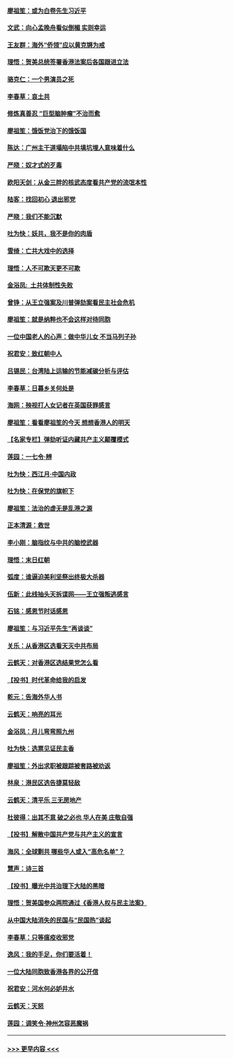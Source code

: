 #### [廖祖笙：或为白卷先生习近平](../pages/nsc993/n11708330.md?t=12082201) 
#### [文武：向心孟晚舟看似倒楣 实则幸运](../pages/nsc993/n11708236.md?t=12082201) 
#### [王友群：海外“侨领”应以黄克锵为戒](../pages/nsc993/n11706176.md?t=12082201) 
#### [理悟：贺美总统签署香港法案后各国跟进立法](../pages/nsc993/n11706853.md?t=12082201) 
#### [骆克仁：一个男演员之死](../pages/nsc993/n11706677.md?t=12082201) 
#### [李春草：哀土共](../pages/nsc993/n11706255.md?t=12082201) 
#### [修炼真善忍 “巨型脑肿瘤”不治而愈](../pages/nsc993/n11705340.md?t=12082201) 
#### [廖祖笙：饿饭党治下的饿饭国](../pages/nsc993/n11705085.md?t=12082201) 
#### [陈达：广州主干道塌陷中共填坑埋人意味着什么](../pages/nsc993/n11705046.md?t=12082201) 
#### [严晓：奴才式的歹毒](../pages/nsc993/n11704826.md?t=12082201) 
#### [欧阳天剑：从金三胖的核武态度看共产党的流氓本性](../pages/nsc993/n11702238.md?t=12082201) 
#### [陆客：找回初心 退出邪党](../pages/nsc993/n11702213.md?t=12082201) 
#### [严晓：我们不能沉默](../pages/nsc993/n11702110.md?t=12082201) 
#### [吐为快：妖共，我不是你的肉盾](../pages/nsc993/n11701366.md?t=12082201) 
#### [雪绮：亡共大戏中的选择](../pages/nsc993/n11699922.md?t=12082201) 
#### [理悟：人不可欺天更不可欺](../pages/nsc993/n11699657.md?t=12082201) 
#### [金浴凤:  土共体制性失败](../pages/nsc993/n11699361.md?t=12082201) 
#### [曾铮：从王立强案及川普弹劾案看民主社会危机](../pages/nsc993/n11699318.md?t=12082201) 
#### [廖祖笙：就是纳粹也不会这样对待同胞](../pages/nsc993/n11697658.md?t=12082201) 
#### [一位中国老人的心声：做中华儿女 不当马列子孙](../pages/nsc993/n11697525.md?t=12082201) 
#### [祝君安：致红朝中人](../pages/nsc993/n11697518.md?t=12082201) 
#### [吕锡民：台湾陆上运输的节能减碳分析与评估](../pages/nsc993/n11694983.md?t=12082201) 
#### [李春草：日暮乡关何处是](../pages/nsc993/n11694805.md?t=12082201) 
#### [海网：殃视打人女记者在英国获罪感言](../pages/nsc993/n11693832.md?t=12082201) 
#### [廖祖笙：看看廖祖笙的今天 想想香港人的明天](../pages/nsc993/n11693707.md?t=12082201) 
#### [【名家专栏】弹劾听证内藏共产主义颠覆模式](../pages/nsc993/n11693563.md?t=12082201) 
#### [莲园：一七令‧辨](../pages/nsc993/n11692558.md?t=12082201) 
#### [吐为快：西江月·中国内政](../pages/nsc993/n11692071.md?t=12082201) 
#### [吐为快：在保党的旗帜下](../pages/nsc993/n11691188.md?t=12082201) 
#### [廖祖笙：法治的虚无是乱港之源](../pages/nsc993/n11690605.md?t=12082201) 
#### [正本清源：救世](../pages/nsc993/n11689134.md?t=12082201) 
#### [李小刚：脑指纹与中共的脑控武器](../pages/nsc993/n11688900.md?t=12082201) 
#### [理悟：末日红朝](../pages/nsc993/n11688829.md?t=12082201) 
#### [弧度：谁逼迫美利坚祭出终极大杀器](../pages/nsc993/n11688735.md?t=12082201) 
#### [伍新：此线抽头天拆谍网——王立强叛逃感言](../pages/nsc993/n11687981.md?t=12082201) 
#### [石铭：感恩节时话感恩](../pages/nsc993/n11687568.md?t=12082201) 
#### [廖祖笙：与习近平先生“再谈谈”](../pages/nsc993/n11687005.md?t=12082201) 
#### [关乐：从香港区选看天灭中共布局](../pages/nsc993/n11686647.md?t=12082201) 
#### [云鹤天：对香港区选结果党怎么看](../pages/nsc993/n11686216.md?t=12082201) 
#### [【投书】时代革命给我的启发](../pages/nsc993/n11684287.md?t=12082201) 
#### [乾元：告海外华人书](../pages/nsc993/n11684044.md?t=12082201) 
#### [云鹤天：响亮的耳光](../pages/nsc993/n11684254.md?t=12082201) 
#### [金浴凤：月儿弯弯照九州](../pages/nsc993/n11684231.md?t=12082201) 
#### [吐为快：选票见证民主香](../pages/nsc993/n11684206.md?t=12082201) 
#### [廖祖笙：外出求职被跟踪被套路被劝返](../pages/nsc993/n11683874.md?t=12082201) 
#### [林泉：港民区选告捷莫轻敌](../pages/nsc993/n11683930.md?t=12082201) 
#### [云鹤天：清平乐 三无房地产](../pages/nsc993/n11681521.md?t=12082201) 
#### [杜彼得：出其不意 破之必也 华人在美 庄敬自强](../pages/nsc993/n11679554.md?t=12082201) 
#### [【投书】解散中国共产党与共产主义的宣言](../pages/nsc993/n11679177.md?t=12082201) 
#### [海风：全球剿共 哪些华人或入“高危名单”？](../pages/nsc993/n11678617.md?t=12082201) 
#### [慧声：诗三首](../pages/nsc993/n11678848.md?t=12082201) 
#### [【投书】曝光中共治理下大陆的黑暗](../pages/nsc993/n11678674.md?t=12082201) 
#### [理悟：贺美国参众两院通过《香港人权与民主法案》](../pages/nsc993/n11678104.md?t=12082201) 
#### [从中国大陆消失的民国与“民国热”谈起](../pages/nsc993/n11678075.md?t=12082201) 
#### [李春草：只等瘟疫收邪党](../pages/nsc993/n11677308.md?t=12082201) 
#### [逸风：我的手足，你们要活着！](../pages/nsc993/n11676352.md?t=12082201) 
#### [一位大陆同胞致香港各界的公开信](../pages/nsc993/n11675761.md?t=12082201) 
#### [祝君安：河水何必妒井水](../pages/nsc993/n11675746.md?t=12082201) 
#### [云鹤天：天怒](../pages/nsc993/n11675718.md?t=12082201) 
#### [莲园：调笑令‧神州怎容恶魔祸](../pages/nsc993/n11675648.md?t=12082201) 

----
#### [ >>> 更早内容 <<< ](../indexes/nsc993-earlier.md)
